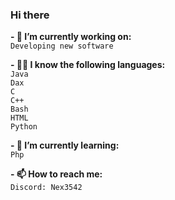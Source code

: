 ### Hi there

**- 🔭 I’m currently working on: <br/>**
      ```Developing new software```

**- 👨‍💻 I know the following languages: <br/>**
      ```Java``` <br/>
      ```Dax``` <br/>
      ```C``` <br/> 
      ```C++``` <br/> 
      ```Bash``` <br/>
      ```HTML``` <br/>
      ```Python``` <br/>
   
**- 🌱 I’m currently learning: <br/>**
      ```Php``` <br/>

**- 📫 How to reach me: <br/>**
      ```Discord: Nex3542```
